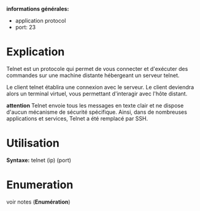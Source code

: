 **informations générales:**
- application protocol
- port: 23
# Explication

Telnet est un protocole qui permet de vous connecter et d'exécuter des commandes sur une machine distante hébergeant un serveur telnet.  
  
Le client telnet établira une connexion avec le serveur. Le client deviendra alors un terminal virtuel, vous permettant d'interagir avec l'hôte distant.

**attention**
Telnet envoie tous les messages en texte clair et ne dispose d'aucun mécanisme de sécurité spécifique. Ainsi, dans de nombreuses applications et services, Telnet a été remplacé par SSH.

# Utilisation
**Syntaxe:** telnet (ip) (port)

# Enumeration

voir notes (**Enumération**)

